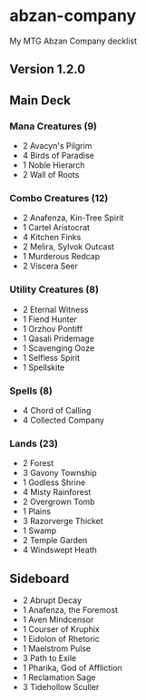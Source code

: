 # abzan-company
My MTG Abzan Company decklist

## Version 1.2.0
## Main Deck
### Mana Creatures (9)
- 2 Avacyn's Pilgrim
- 4 Birds of Paradise
- 1 Noble Hierarch
- 2 Wall of Roots

### Combo Creatures (12)
- 2 Anafenza, Kin-Tree Spirit
- 1 Cartel Aristocrat
- 4 Kitchen Finks
- 2 Melira, Sylvok Outcast
- 1 Murderous Redcap
- 2 Viscera Seer

### Utility Creatures (8)
- 2 Eternal Witness
- 1 Fiend Hunter
- 1 Orzhov Pontiff
- 1 Qasali Pridemage
- 1 Scavenging Ooze
- 1 Selfless Spirit
- 1 Spellskite

### Spells (8)
- 4 Chord of Calling
- 4 Collected Company

### Lands (23)
- 2 Forest
- 3 Gavony Township
- 1 Godless Shrine
- 4 Misty Rainforest
- 2 Overgrown Tomb
- 1 Plains
- 3 Razorverge Thicket
- 1 Swamp
- 2 Temple Garden
- 4 Windswept Heath

## Sideboard
- 2 Abrupt Decay
- 1 Anafenza, the Foremost
- 1 Aven Mindcensor
- 1 Courser of Kruphix
- 1 Eidolon of Rhetoric
- 1 Maelstrom Pulse
- 3 Path to Exile
- 1 Pharika, God of Affliction
- 1 Reclamation Sage
- 3 Tidehollow Sculler
